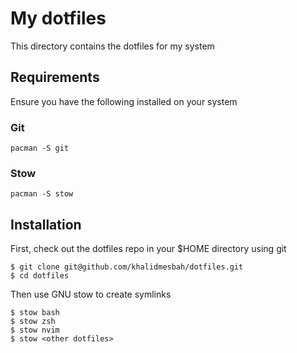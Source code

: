 # My dotfiles

This directory contains the dotfiles for my system

## Requirements

Ensure you have the following installed on your system

### Git

```
pacman -S git
```

### Stow

```
pacman -S stow
```

## Installation

First, check out the dotfiles repo in your $HOME directory using git

```
$ git clone git@github.com/khalidmesbah/dotfiles.git
$ cd dotfiles
```

Then use GNU stow to create symlinks

```
$ stow bash
$ stow zsh
$ stow nvim
$ stow <other dotfiles>
```
